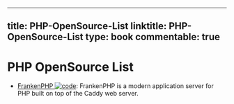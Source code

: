 
---
title: PHP-OpenSource-List
linktitle: PHP-OpenSource-List
type: book
commentable: true
---

# PHP OpenSource List

- [FrankenPHP ![code](https://ng-tech.icu/assets/code.svg)](https://github.com/dunglas/frankenphp): FrankenPHP is a modern application server for PHP built on top of the Caddy web server.

    
